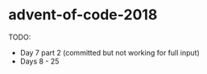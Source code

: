 # advent-of-code-2018

TODO:
* Day 7 part 2 (committed but not working for full input)
* Days 8 - 25
